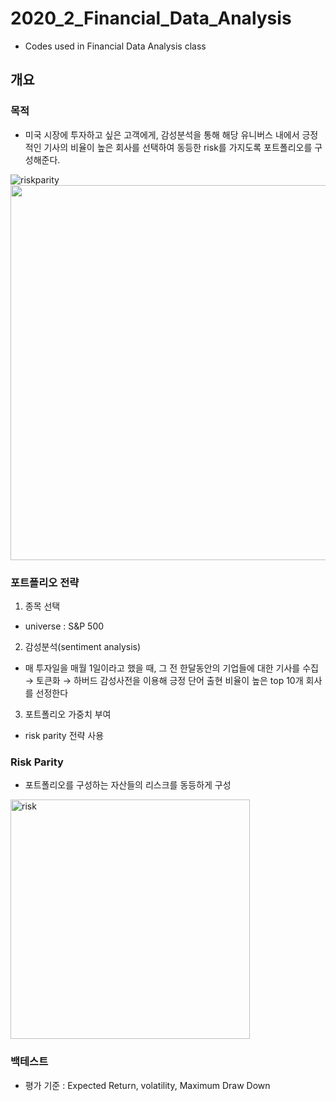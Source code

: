 # 2020_2_Financial_Data_Analysis

+ Codes used in Financial Data Analysis class

## 개요

### 목적

+ 미국 시장에 투자하고 싶은 고객에게, 감성분석을 통해 해당 유니버스 내에서 긍정적인 기사의 비율이 높은 회사를 선택하여 동등한 risk를 가지도록 포트폴리오를 구성해준다.

![riskparity](https://user-images.githubusercontent.com/48755376/156698197-2363924f-acac-49e9-9fad-2ef6a59c1b84.png)
<img src ="https://user-images.githubusercontent.com/48755376/156698197-2363924f-acac-49e9-9fad-2ef6a59c1b84.png" width = "1200" height = "600">


### 포트폴리오 전략

1. 종목 선택

+ universe : S&P 500

2. 감성분석(sentiment analysis)

+ 매 투자일을 매월 1일이라고 했을 때, 그 전 한달동안의 기업들에 대한 기사를 수집 → 토큰화 → 하버드 감성사전을 이용해 긍정 단어 출현 비율이 높은 top 10개 회사를 선정한다

3. 포트폴리오 가중치 부여

+ risk parity 전략 사용

### Risk Parity

+ 포트폴리오를 구성하는 자산들의 리스크를 동등하게 구성

<img width="383" alt="risk" src="https://user-images.githubusercontent.com/48755376/156698734-2408ae15-38e0-4e5e-bc52-877c37014ce0.png">



### 백테스트

+ 평가 기준 : Expected Return, volatility, Maximum Draw Down

